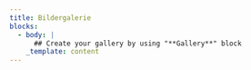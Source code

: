 ```yaml
---
title: Bildergalerie
blocks:
  - body: |
      ## Create your gallery by using "**Gallery**" block
    _template: content
---
```







